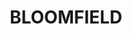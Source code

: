 ---
lastmod: '2025-04-06T06:05:20+00:00'
latitude: -33.233929
layout: suburb
longitude: 149.116263
postcode: '2800'
state: NSW
title: BLOOMFIELD
url: /nsw/bloomfield/
---